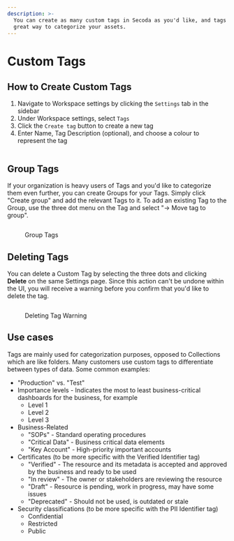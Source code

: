 ```yaml
---
description: >-
  You can create as many custom tags in Secoda as you'd like, and tags are a
  great way to categorize your assets.
---
```


# Custom Tags

## How to Create Custom Tags

1. Navigate to Workspace settings by clicking the `Settings` tab in the sidebar
2. Under Workspace settings, select `Tags`
3. Click the `Create tag` button to create a new tag
4. Enter Name, Tag Description (optional), and choose a colour to represent the tag

<figure><img src="../../.gitbook/assets/Screenshot 2024-04-12 at 10.15.46 AM.png" alt=""><figcaption></figcaption></figure>

## Group Tags

If your organization is heavy users of Tags and you'd like to categorize them even further, you can create Groups for your Tags. Simply click "Create group" and add the relevant Tags to it. To add an existing Tag to the Group, use the three dot menu on the Tag and select "-> Move tag to group".

<figure><img src="../../.gitbook/assets/Screenshot 2024-04-12 at 10.16.29 AM.png" alt=""><figcaption><p>Group Tags</p></figcaption></figure>

## Deleting Tags

You can delete a Custom Tag by selecting the three dots and clicking **Delete** on the same Settings page. Since this action can't be undone within the UI, you will receive a warning before you confirm that you'd like to delete the tag.

<figure><img src="https://secoda-public-media-assets.s3.amazonaws.com/466b1e46-ca51-423f-8712-47dbdf1127aa.png" alt=""><figcaption><p>Deleting Tag Warning</p></figcaption></figure>

## Use cases

Tags are mainly used for categorization purposes, opposed to Collections which are like folders. Many customers use custom tags to differentiate between types of data. Some common examples:

* "Production" vs. "Test"
* Importance levels - Indicates the most to least business-critical dashboards for the business, for example
  * Level 1
  * Level 2
  * Level 3&#x20;
* Business-Related
  * "SOPs" - Standard operating procedures
  * "Critical Data" - Business critical data elements
  * "Key Account" - High-priority important accounts
* Certificates (to be more specific with the Verified Identifier tag)
  * "Verified" - The resource and its metadata is accepted and approved by the business and ready to be used
  * "In review" - The owner or stakeholders are reviewing the resource
  * "Draft" - Resource is pending, work in progress, may have some issues
  * "Deprecated" - Should not be used, is outdated or stale
* Security classifications (to be more specific with the PII Identifier tag)
  * Confidential
  * Restricted
  * Public
